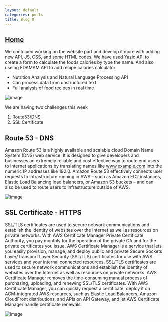 ```yaml
---
layout: default
categories: posts
title: Blog 8
---
```


## [Home](https://sevak84.github.io/sb.github.io/)


We contniued working on the website part and develop it more with adding new API, JS, CSS, and some HTML codes. We have used Yazio API to create a form to calculate the foods calories by type the name. 
And also useing EDAMAM API to add recipe calories calculator 
- Nutrition Analysis and Natural Language Processing API
- Can process data from unstructured text
- Full analysis of food recipes in real time

![image](https://user-images.githubusercontent.com/70185563/116648864-f2173c00-a932-11eb-8c33-959d3ae5cbcf.png)

We are having two challenges this week 
1. Route53/DNS
2. SSL Certificate 

## Route 53 - DNS 

Amazon Route 53 is a highly available and scalable cloud Domain Name System (DNS) web service. It is designed to give developers and businesses an extremely reliable and cost effective way to route end users to Internet applications by translating names like www.example.com into the numeric IP addresses like 192.0.
Amazon Route 53 effectively connects user requests to infrastructure running in AWS – such as Amazon EC2 instances, Elastic Load Balancing load balancers, or Amazon S3 buckets – and can also be used to route users to infrastructure outside of AWS.

![image](https://user-images.githubusercontent.com/70185563/116649483-322aee80-a934-11eb-81f4-d865a2a07a5f.png)


## SSL Certificate - HTTPS

SSL/TLS certificates are used to secure network communications and establish the identity of websites over the Internet as well as resources on private networks. With AWS Certificate Manager Private Certificate Authority, you pay monthly for the operation of the private CA and for the private certificates you issue.
AWS Certificate Manager is a service that lets you easily provision, manage, and deploy public and private Secure Sockets Layer/Transport Layer Security (SSL/TLS) certificates for use with AWS services and your internal connected resources. SSL/TLS certificates are used to secure network communications and establish the identity of websites over the Internet as well as resources on private networks. AWS Certificate Manager removes the time-consuming manual process of purchasing, uploading, and renewing SSL/TLS certificates.
With AWS Certificate Manager, you can quickly request a certificate, deploy it on ACM-integrated AWS resources, such as Elastic Load Balancers, Amazon CloudFront distributions, and APIs on API Gateway, and let AWS Certificate Manager handle certificate renewals.

![image](https://user-images.githubusercontent.com/70185563/116649338-e5dfae80-a933-11eb-9650-358da2c79846.png)
